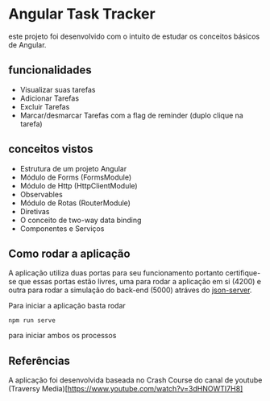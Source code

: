 # Angular Task Tracker

este projeto foi desenvolvido com o intuito de estudar os conceitos básicos de Angular.

## funcionalidades
- Visualizar suas tarefas
- Adicionar Tarefas
- Excluir Tarefas
- Marcar/desmarcar Tarefas com a flag de reminder (duplo clique na tarefa)

## conceitos vistos
- Estrutura de um projeto Angular
- Módulo de Forms (FormsModule)
- Módulo de Http (HttpClientModule)
- Observables
- Módulo de Rotas (RouterModule)
- Diretivas
- O conceito de two-way data binding
- Componentes e Serviços

## Como rodar a aplicação
A aplicação utiliza duas portas para seu funcionamento portanto certifique-se que essas portas estão livres, uma para rodar a aplicação em si (4200) e outra para rodar a simulação do back-end (5000) atráves do [json-server](https://www.npmjs.com/package/json-server).

Para iniciar a aplicação basta rodar
```shel
npm run serve
```
para iniciar ambos os processos

## Referências
A aplicação foi desenvolvida baseada no Crash Course do canal de youtube (Traversy Media)[https://www.youtube.com/watch?v=3dHNOWTI7H8]
